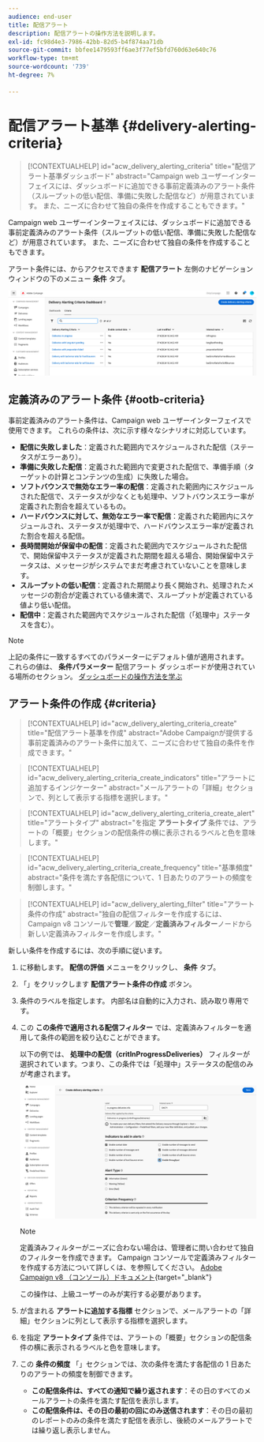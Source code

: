 ```yaml
---
audience: end-user
title: 配信アラート
description: 配信アラートの操作方法を説明します。
exl-id: fc98d4e3-7986-42bb-82d5-b4f874aa71db
source-git-commit: bbfee1479593ff6ae3f77ef5bfd760d63e640c76
workflow-type: tm+mt
source-wordcount: '739'
ht-degree: 7%

---
```


# 配信アラート基準 {#delivery-alerting-criteria}

>[!CONTEXTUALHELP]
>id="acw_delivery_alerting_criteria"
>title="配信アラート基準ダッシュボード"
>abstract="Campaign web ユーザーインターフェイスには、ダッシュボードに追加できる事前定義済みのアラート条件（スループットの低い配信、準備に失敗した配信など）が用意されています。 また、ニーズに合わせて独自の条件を作成することもできます。"

Campaign web ユーザーインターフェイスには、ダッシュボードに追加できる事前定義済みのアラート条件（スループットの低い配信、準備に失敗した配信など）が用意されています。 また、ニーズに合わせて独自の条件を作成することもできます。

アラート条件には、からアクセスできます **配信アラート** 左側のナビゲーション ウィンドウの下のメニュー **条件** タブ。

![](assets/alerting-criteria-list.png)

## 定義済みのアラート条件 {#ootb-criteria}

事前定義済みのアラート条件は、Campaign web ユーザーインターフェイスで使用できます。 これらの条件は、次に示す様々なシナリオに対応しています。

* **配信に失敗しました**：定義された範囲内でスケジュールされた配信（ステータスがエラーあり）。
* **準備に失敗した配信**：定義された範囲内で変更された配信で、準備手順（ターゲットの計算とコンテンツの生成）に失敗した場合。
* **ソフトバウンスで無効なエラー率の配信**：定義された範囲内にスケジュールされた配信で、ステータスが少なくとも処理中、ソフトバウンスエラー率が定義された割合を超えているもの。
* **ハードバウンスに対して、無効なエラー率で配信**：定義された範囲内にスケジュールされ、ステータスが処理中で、ハードバウンスエラー率が定義された割合を超える配信。
* **長時間開始が保留中の配信**：定義された範囲内でスケジュールされた配信で、開始保留中ステータスが定義された期間を超える場合、開始保留中ステータスは、メッセージがシステムでまだ考慮されていないことを意味します。
* **スループットの低い配信**：定義された期間より長く開始され、処理されたメッセージの割合が定義されている値未満で、スループットが定義されている値より低い配信。
* **配信中**：定義された範囲内でスケジュールされた配信（「処理中」ステータスを含む）。

>[!NOTE]
>
>上記の条件に一致するすべてのパラメーターにデフォルト値が適用されます。 これらの値は、 **条件パラメーター** 配信アラート ダッシュボードが使用されている場所のセクション。 [ダッシュボードの操作方法を学ぶ](../msg/delivery-alerting-dashboards.md)

## アラート条件の作成 {#criteria}

>[!CONTEXTUALHELP]
>id="acw_delivery_alerting_criteria_create"
>title="配信アラート基準を作成"
>abstract="Adobe Campaignが提供する事前定義済みのアラート条件に加えて、ニーズに合わせて独自の条件を作成できます。"

>[!CONTEXTUALHELP]
>id="acw_delivery_alerting_criteria_create_indicators"
>title="アラートに追加するインジケーター"
>abstract="メールアラートの「詳細」セクションで、列として表示する指標を選択します。"

>[!CONTEXTUALHELP]
>id="acw_delivery_alerting_criteria_create_alert"
>title="アラートタイプ"
>abstract="を指定 **アラートタイプ** 条件では、アラートの「概要」セクションの配信条件の横に表示されるラベルと色を意味します。"

>[!CONTEXTUALHELP]
>id="acw_delivery_alerting_criteria_create_frequency"
>title="基準頻度"
>abstract="条件を満たす各配信について、1 日あたりのアラートの頻度を制御します。"

>[!CONTEXTUALHELP]
>id="acw_delivery_alerting_filter"
>title="アラート条件の作成"
>abstract="独自の配信フィルターを作成するには、Campaign v8 コンソールで&#x200B;**管理**／**設定**／**定義済みフィルター**&#x200B;ノードから新しい定義済みフィルターを作成します。"

新しい条件を作成するには、次の手順に従います。

1. に移動します。 **配信の評価** メニューをクリックし、 **条件** タブ。
1. 「」をクリックします **配信アラート条件の作成** ボタン。
1. 条件のラベルを指定します。 内部名は自動的に入力され、読み取り専用です。
1. この **この条件で適用される配信フィルター** では、定義済みフィルターを適用して条件の範囲を絞り込むことができます。

   以下の例では、 **処理中の配信（critInProgressDeliveries）** フィルターが選択されています。つまり、この条件では「処理中」ステータスの配信のみが考慮されます。

   ![](assets/alerting-criteria-properties.png)

   >[!NOTE]
   >
   >定義済みフィルターがニーズに合わない場合は、管理者に問い合わせて独自のフィルターを作成できます。  Campaign コンソールで定義済みフィルターを作成する方法について詳しくは、を参照してください。 [Adobe Campaign v8 （コンソール）ドキュメント](https://experienceleague.adobe.com/en/docs/campaign/campaign-v8/audience/create-audiences/create-filters){target="_blank"}
   >
   >この操作は、上級ユーザーのみが実行する必要があります。

1. が含まれる **アラートに追加する指標** セクションで、メールアラートの「詳細」セクションに列として表示する指標を選択します。

1. を指定 **アラートタイプ** 条件では、アラートの「概要」セクションの配信条件の横に表示されるラベルと色を意味します。

1. この **条件の頻度** 「」セクションでは、次の条件を満たす各配信の 1 日あたりのアラートの頻度を制御できます。

   * **この配信条件は、すべての通知で繰り返されます**：その日のすべてのメールアラートの条件を満たす配信を表示します。
   * **この配信条件は、その日の最初の回にのみ送信されます**：その日の最初のレポートのみの条件を満たす配信を表示し、後続のメールアラートでは繰り返し表示しません。
